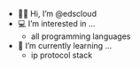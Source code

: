- :man_technologist: Hi, I’m @edscloud
- :computer: I’m interested in ...
  - all programming languages
- :newspaper: I’m currently learning ...
  - ip protocol stack

<!---
edscloud/edscloud is a ✨ special ✨ repository because its `README.md` (this file) appears on your GitHub profile.
You can click the Preview link to take a look at your changes.
--->
